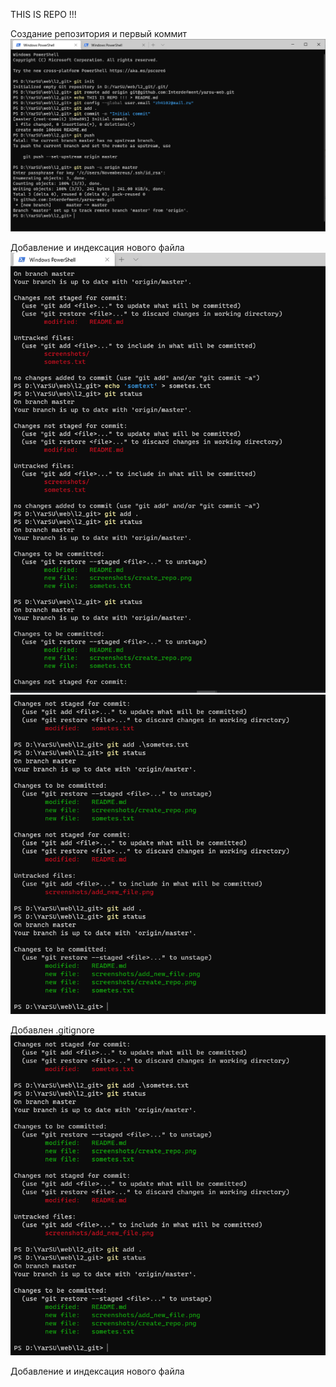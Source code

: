 THIS IS REPO !!! <br />

Создание репозитория и первый коммит <br />
![Создание репозитория и первый коммит](screenshots/create_repo.png?raw=true)

Добавление и индексация нового файла <br />
![Добавление и индексация нового файла (1)](screenshots/add_new_file.png?raw=true)
![Добавление и индексация нового файла (2)](screenshots/add_new_file_1.png?raw=true)

Добавлен .gitignore <br />
![Добавление и индексация нового файла (2)](screenshots/add_new_file_1.png?raw=true)

Добавление и индексация нового файла <br />
